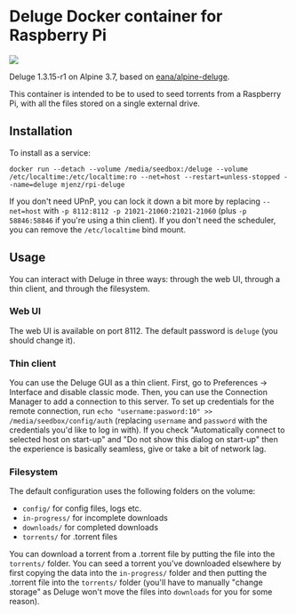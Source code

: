 # Deluge Docker container for Raspberry Pi
[![](https://images.microbadger.com/badges/image/mjenz/rpi-deluge.svg)](https://microbadger.com/images/mjenz/rpi-deluge "Get your own image badge on microbadger.com")

Deluge 1.3.15-r1 on Alpine 3.7, based on [eana/alpine-deluge](https://github.com/eana/alpine-deluge).

This container is intended to be to used to seed torrents from a Raspberry Pi, with all the files stored on a single external drive.


## Installation
To install as a service:
```
docker run --detach --volume /media/seedbox:/deluge --volume /etc/localtime:/etc/localtime:ro --net=host --restart=unless-stopped --name=deluge mjenz/rpi-deluge
```

If you don't need UPnP, you can lock it down a bit more by replacing `--net=host` with `-p 8112:8112 -p 21021-21060:21021-21060` (plus `-p 58846:58846` if you're using a thin client).
If you don't need the scheduler, you can remove the `/etc/localtime` bind mount.


## Usage
You can interact with Deluge in three ways: through the web UI, through a thin client, and through the filesystem.

### Web UI
The web UI is available on port 8112.
The default password is `deluge` (you should change it).

### Thin client
You can use the Deluge GUI as a thin client.
First, go to Preferences -> Interface and disable classic mode.
Then, you can use the Connection Manager to add a connection to this server.
To set up credentials for the remote connection, run `echo "username:pasword:10" >> /media/seedbox/config/auth` (replacing `username` and `password` with the credentials you'd like to log in with).
If you check "Automatically connect to selected host on start-up" and "Do not show this dialog on start-up" then the experience is basically seamless, give or take a bit of network lag.

### Filesystem
The default configuration uses the following folders on the volume:

* `config/` for config files, logs etc.
* `in-progress/` for incomplete downloads
* `downloads/` for completed downloads
* `torrents/` for .torrent files

You can download a torrent from a .torrent file by putting the file into the `torrents/` folder.
You can seed a torrent you've downloaded elsewhere by first copying the data into the `in-progress/` folder and then putting the .torrent file into the `torrents/` folder (you'll have to manually "change storage" as Deluge won't move the files into `downloads` for you for some reason).

